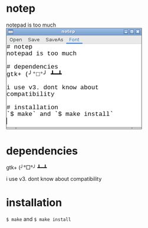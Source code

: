 # notep
notepad is too much
![notep.png](./notep.png)

# dependencies
gtk+ (╯°□°╯ ┻━┻

i use v3. dont know about compatibility

# installation
`$ make` and `$ make install`
